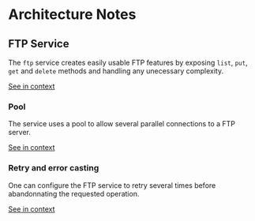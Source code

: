 [//]: # ( )
[//]: # (This file is automatically generated by the `jsarch`)
[//]: # (module. Do not change it elsewhere, changes would)
[//]: # (be overriden.)
[//]: # ( )
# Architecture Notes



## FTP Service

The `ftp` service creates easily usable FTP features
 by exposing `list`, `put`, `get` and `delete`
 methods and handling any unecessary complexity.

[See in context](./src/index.ts#L39-L44)



### Pool

The service uses a pool to allow several parallel connections
 to a FTP server.

[See in context](./src/index.ts#L98-L102)



### Retry and error casting

One can configure the FTP service to retry several times
 before abandonnating the requested operation.

[See in context](./src/index.ts#L295-L299)

